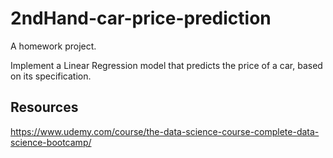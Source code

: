 # 2ndHand-car-price-prediction

A homework project. 

Implement a Linear Regression model that predicts the price of a car, based on its specification.

## Resources

https://www.udemy.com/course/the-data-science-course-complete-data-science-bootcamp/
